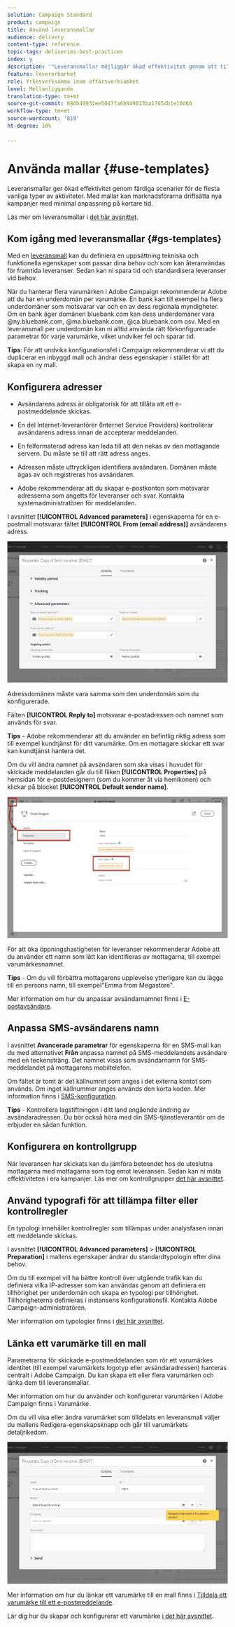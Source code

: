 ```yaml
---
solution: Campaign Standard
product: campaign
title: Använd leveransmallar
audience: delivery
content-type: reference
topic-tags: deliveries-best-practices
index: y
description: '"Leveransmallar möjliggör ökad effektivitet genom att tillhandahålla färdiga scenarier för de flesta vanliga typer av aktiviteter."'
feature: levererbarhet
role: Yrkesverksamma inom affärsverksamhet
level: Mellanliggande
translation-type: tm+mt
source-git-commit: 088b49931ee5047fa6b949813ba17654b1e10d60
workflow-type: tm+mt
source-wordcount: '819'
ht-degree: 10%

---
```



# Använda mallar {#use-templates}

Leveransmallar ger ökad effektivitet genom färdiga scenarier för de flesta vanliga typer av aktiviteter. Med mallar kan marknadsförarna driftsätta nya kampanjer med minimal anpassning på kortare tid.

Läs mer om leveransmallar i [det här avsnittet](../../start/using/marketing-activity-templates.md).

## Kom igång med leveransmallar {#gs-templates}

Med en [leveransmall](../../start/using/marketing-activity-templates.md#creating-a-new-template) kan du definiera en uppsättning tekniska och funktionella egenskaper som passar dina behov och som kan återanvändas för framtida leveranser. Sedan kan ni spara tid och standardisera leveranser vid behov.

När du hanterar flera varumärken i Adobe Campaign rekommenderar Adobe att du har en underdomän per varumärke. En bank kan till exempel ha flera underdomäner som motsvarar var och en av dess regionala myndigheter. Om en bank äger domänen bluebank.com kan dess underdomäner vara @ny.bluebank.com, @ma.bluebank.com, @ca.bluebank.com osv. Med en leveransmall per underdomän kan ni alltid använda rätt förkonfigurerade parametrar för varje varumärke, vilket undviker fel och sparar tid.

**Tips**: För att undvika konfigurationsfel i Campaign rekommenderar vi att du duplicerar en inbyggd mall och ändrar dess egenskaper i stället för att skapa en ny mall.

## Konfigurera adresser

* Avsändarens adress är obligatorisk för att tillåta att ett e-postmeddelande skickas.

* En del Internet-leverantörer (Internet Service Providers) kontrollerar avsändarens adress innan de accepterar meddelanden.

* En felformaterad adress kan leda till att den nekas av den mottagande servern. Du måste se till att rätt adress anges.

* Adressen måste uttryckligen identifiera avsändaren. Domänen måste ägas av och registreras hos avsändaren.

* Adobe rekommenderar att du skapar e-postkonton som motsvarar adresserna som angetts för leveranser och svar. Kontakta systemadministratören för meddelanden.

I avsnittet **[!UICONTROL Advanced parameters]** i egenskaperna för en e-postmall motsvarar fältet **[!UICONTROL From (email address)]** avsändarens adress.

![](assets/template-parameters.png)

Adressdomänen måste vara samma som den underdomän som du konfigurerade.

Fälten **[!UICONTROL Reply to]** motsvarar e-postadressen och namnet som används för svar.

**Tips**  - Adobe rekommenderar att du använder en befintlig riktig adress som till exempel kundtjänst för ditt varumärke. Om en mottagare skickar ett svar kan kundtjänst hantera det.

Om du vill ändra namnet på avsändaren som ska visas i huvudet för skickade meddelanden går du till fliken **[!UICONTROL Properties]** på hemsidan för e-postdesignern (som du kommer åt via hemikonen) och klickar på blocket **[!UICONTROL Default sender name]**.

![](assets/template-content.png)

För att öka öppningshastigheten för leveranser rekommenderar Adobe att du använder ett namn som lätt kan identifieras av mottagarna, till exempel varumärkesnamnet.

**Tips** - Om du vill förbättra mottagarens upplevelse ytterligare kan du lägga till en persons namn, till exempel&quot;Emma from Megastore&quot;.

Mer information om hur du anpassar avsändarnamnet finns i [E-postavsändare](../../designing/using/subject-line.md#email-sender).

## Anpassa SMS-avsändarens namn

I avsnittet **Avancerade parametrar** för egenskaperna för en SMS-mall kan du med alternativet **Från** anpassa namnet på SMS-meddelandets avsändare med en teckensträng. Det namnet visas som avsändarnamn för SMS-meddelandet på mottagarens mobiltelefon.

Om fältet är tomt är det källnumret som anges i det externa kontot som används.  Om inget källnummer anges används den korta koden.  Mer information finns i [SMS-konfiguration](../../administration/using/configuring-sms-channel.md).

**Tips** - Kontrollera lagstiftningen i ditt land angående ändring av avsändaradressen. Du bör också höra med din SMS-tjänstleverantör om de erbjuder en sådan funktion.

## Konfigurera en kontrollgrupp

När leveransen har skickats kan du jämföra beteendet hos de uteslutna mottagarna med mottagarna som tog emot leveransen. Sedan kan ni mäta effektiviteten i era kampanjer. Läs mer om kontrollgrupper [det här avsnittet](../../sending/using/control-group.md).

## Använd typografi för att tillämpa filter eller kontrollregler

En typologi innehåller kontrollregler som tillämpas under analysfasen innan ett meddelande skickas.

I avsnittet **[!UICONTROL Advanced parameters]** > **[!UICONTROL Preparation]** i mallens egenskaper ändrar du standardtypologin efter dina behov.

Om du till exempel vill ha bättre kontroll över utgående trafik kan du definiera vilka IP-adresser som kan användas genom att definiera en tillhörighet per underdomän och skapa en typologi per tillhörighet. Tillhörigheterna definieras i instansens konfigurationsfil. Kontakta Adobe Campaign-administratören.

Mer information om typologier finns i [det här avsnittet](../../sending/using/managing-typologies.md).

## Länka ett varumärke till en mall

Parametrarna för skickade e-postmeddelanden som rör ett varumärkes identitet (till exempel varumärkets logotyp eller avsändaradressen) hanteras centralt i Adobe Campaign. Du kan skapa ett eller flera varumärken och länka dem till leveransmallar.

Mer information om hur du använder och konfigurerar varumärken i Adobe Campaign finns i Varumärke.

Om du vill visa eller ändra varumärket som tilldelats en leveransmall väljer du mallens Redigera-egenskapsknapp och går till varumärkets detaljrikedom.

![](assets/template-brand.png)

Mer information om hur du länkar ett varumärke till en mall finns i [Tilldela ett varumärke till ett e-postmeddelande](../../administration/using/branding.md#assigning-a-brand-to-an-email).

Lär dig hur du skapar och konfigurerar ett varumärke [i det här avsnittet](../../administration/using/branding.md#creating-a-brand).
